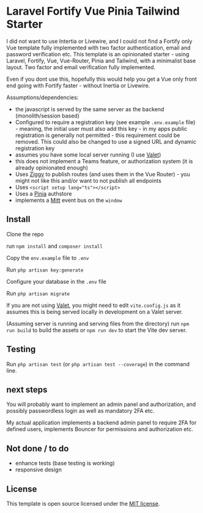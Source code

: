 # Laravel Fortify Vue Pinia Tailwind Starter

I did not want to use Intertia or Livewire, and I could not find a Fortify only Vue template fully implemented with two factor authentication, email and password verification etc. This template is an opinionated starter - using Laravel, Fortify, Vue, Vue-Router, Pinia and Tailwind, with a minimalist base layout. Two factor and email verification fully implemented.

Even if you dont use this, hopefully this would help you get a Vue only front end going with Fortify faster - without Inertia or Livewire.

Assumptions/dependencies:

- the javascript is served by the same server as the backend (monolith/session based)
- Configured to require a registration key (see example `.env.example` file) - meaning, the initial user must also add this key - in my apps public registration is generally not permitted - this requirement could be removed. This could also be changed to use a signed URL and dynamic registration key
- assumes you have some local server running (I use [Valet](https://laravel.com/docs/10.x/valet))
- this does not implement a Teams feature, or authorization system (it is already opinionated enough)
- Uses [Ziggy](https://github.com/tighten/ziggy) to publish routes (and uses them in the Vue Router) - you might not like this and/or want to not publish all endpoints
- Uses `<script setup lang="ts"></script>`
- Uses a [Pinia](https://pinia.vuejs.org/) authstore
- implements a [Mitt](https://github.com/developit/mitt) event bus on the `window`

## Install

Clone the repo

run `npm install` and `composer install`

Copy the `env.example` file to `.env`

Run `php artisan key:generate`

Configure your database in the `.env` file

Run `php artisan migrate`

If you are not using [Valet](https://laravel.com/docs/10.x/valet), you might need to edit `vite.config.js` as it assumes this is being served locally in development on a Valet server.

(Assuming server is running and serving files from the directory) run `npm run build` to build the assets or `npm run dev` to start the Vite dev server.

## Testing

Run `php artisan test` (or `php artisan test --coverage`) in the command line.

## next steps

You will probably want to implement an admin panel and authorization, and possibly passwordless login as well as mandatory 2FA etc.

My actual application implements a backend admin panel to require 2FA for defined users, implements Bouncer for permissions and authorization etc.

## Not done / to do 

- enhance tests (base testing is working)
- responsive design

## License

This template is open source licensed under the [MIT license](https://opensource.org/licenses/MIT).
